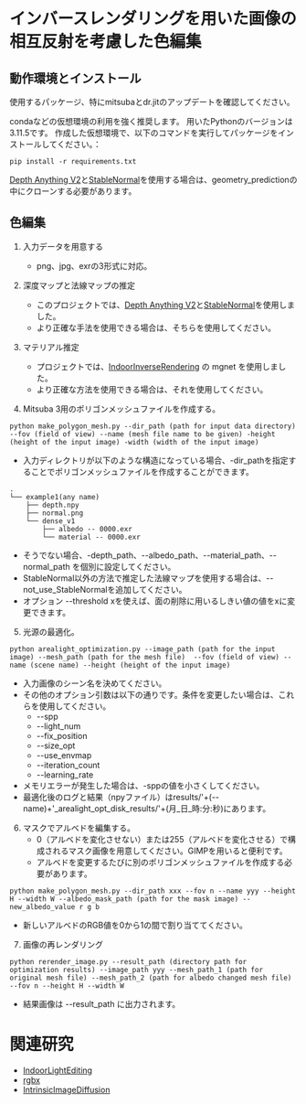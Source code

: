 # インバースレンダリングを用いた画像の相互反射を考慮した色編集

## 動作環境とインストール
使用するパッケージ、特にmitsubaとdr.jitのアップデートを確認してください。

condaなどの仮想環境の利用を強く推奨します。
用いたPythonのバージョンは3.11.5です。
作成した仮想環境で、以下のコマンドを実行してパッケージをインストールしてください。：
```
pip install -r requirements.txt
```
[Depth Anything V2](https://github.com/DepthAnything/Depth-Anything-V2)と[StableNormal](https://github.com/Stable-X/StableNormal)を使用する場合は、geometry_predictionの中にクローンする必要があります。


## 色編集

1. 入力データを用意する
    * png、jpg、exrの3形式に対応。
    
3. 深度マップと法線マップの推定
    * このプロジェクトでは、[Depth Anything V2](https://github.com/DepthAnything/Depth-Anything-V2)と[StableNormal](https://github.com/Stable-X/StableNormal)を使用しました。
    * より正確な手法を使用できる場合は、そちらを使用してください。

4. マテリアル推定
    * プロジェクトでは、[IndoorInverseRendering](https://github.com/jingsenzhu/IndoorInverseRendering) の mgnet を使用しました。
    * より正確な方法を使用できる場合は、それを使用してください。

5. Mitsuba 3用のポリゴンメッシュファイルを作成する。
```
python make_polygon_mesh.py --dir_path (path for input data directory) --fov (field of view) --name (mesh file name to be given) -height (height of the input image) -width (width of the input image)
```

   * 入力ディレクトリが以下のような構造になっている場合、-dir_pathを指定することでポリゴンメッシュファイルを作成することができます。

```
.
└── example1(any name)
    ├── depth.npy
    ├── normal.png
    └── dense_v1
        ├── albedo -- 0000.exr
        └── material -- 0000.exr
```

   * そうでない場合、-depth_path、--albedo_path、--material_path、--normal_path を個別に設定してください。
   * StableNormal以外の方法で推定した法線マップを使用する場合は、--not_use_StableNormalを追加してください。
   * オプション --threshold xを使えば、面の削除に用いるしきい値の値をxに変更できます。

5. 光源の最適化。
```
python arealight_optimization.py --image_path (path for the input image) --mesh_path (path for the mesh file)  --fov (field of view) --name (scene name) --height (height of the input image)
```

   * 入力画像のシーン名を決めてください。
   * その他のオプション引数は以下の通りです。条件を変更したい場合は、これらを使用してください。
      * --spp
      * --light_num
      * --fix_position
      * --size_opt
      * --use_envmap
      * --iteration_count
      * --learning_rate
   * メモリエラーが発生した場合は、-sppの値を小さくしてください。
   * 最適化後のログと結果（npyファイル）はresults/'+(--name)+'_arealight_opt_disk_results/'+(月_日_時:分:秒)にあります。

6. マスクでアルベドを編集する。
   * 0（アルベドを変化させない）または255（アルベドを変化させる）で構成されるマスク画像を用意してください。GIMPを用いると便利です。
   * アルベドを変更するたびに別のポリゴンメッシュファイルを作成する必要があります。

```
python make_polygon_mesh.py --dir_path xxx --fov n --name yyy --height H --width W --albedo_mask_path (path for the mask image) --new_albedo_value r g b 
```

   * 新しいアルベドのRGB値を0から1の間で割り当ててください。

7. 画像の再レンダリング
```
python rerender_image.py --result_path (directory path for optimization results) --image_path yyy --mesh_path_1 (path for original mesh file) --mesh_path_2 (path for albedo changed mesh file) --fov n --height H --width W 
```

   * 結果画像は --result_path に出力されます。

# 関連研究
* [IndoorLightEditing](https://github.com/ViLab-UCSD/IndoorLightEditing)
* [rgbx](https://github.com/zheng95z/rgbx)
* [IntrinsicImageDiffusion](https://github.com/Peter-Kocsis/IntrinsicImageDiffusion)
